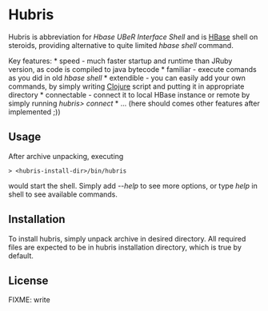 # Hubris

Hubris is abbreviation for _Hbase UBeR Interface Shell_ and is [HBase](http://hbase.org) shell
on steroids, providing alternative to quite limited _hbase shell_ command.

Key features:
    * speed - much faster startup and runtime than JRuby version, as code is compiled to java bytecode
    * familiar - execute comands as you did in old _hbase shell_
    * extendible - you can easily add your own commands, by simply writing [Clojure](http://clojure.org) script and putting it in appropriate directory
    * connectable - connect it to local HBase instance or remote by simply running _hubris> connect <host>_
    * ... (here should comes other features after implemented ;))

## Usage

After archive unpacking, executing

    > <hubris-install-dir>/bin/hubris

would start the shell. Simply add _--help_ to see more options, or type _help_ in shell
to see available commands.

## Installation

To install hubris, simply unpack archive in desired directory. All required files are expected
to be in hubris installation directory, which is true by default.

## License

FIXME: write
